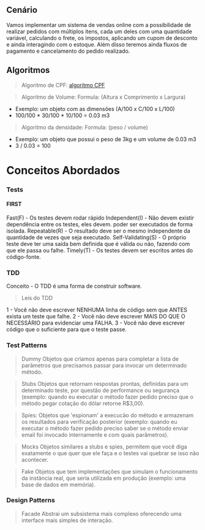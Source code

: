 ## Cenário

Vamos implementar um sistema de vendas online com a possibilidade de realizar pedidos com múltiplos itens, cada um deles com uma quantidade variável, calculando o frete, os impostos, aplicando um cupom de desconto e ainda interagindo com o estoque. Além disso teremos ainda fluxos de pagamento e cancelamento do pedido realizado.

## Algoritmos

> Algoritmo de CPF:
[algoritmo CPF](http://www.macoratti.net/alg_cpf.htm)

> Algoritmo de Volume: 
Formula:  (Altura x Comprimento x Largura)
 - Exemplo: um objeto com as dimensões (A/100 x C/100 x L/100)
 - 100/100 * 30/100 * 10/100 = 0.03 m3

> Algoritmo da densidade: 
Formula:  (peso / volume)
 - Exemplo: um objeto que possui o peso de 3kg e um volume de 0.03 m3
 -  3 / 0.03 = 100

# Conceitos Abordados

### Tests

#### FIRST
Fast(F) - Os testes devem rodar rápido
Independent(I) - Não devem existir dependência entre os testes, eles devem.
poder ser executados de forma isolada.
Repeatable(R) - O resultado deve ser o mesmo independente da quantidade de 
vezes que seja executado.
Self-Validating(S) - O próprio teste deve ter uma saída bem definida que é 
válida ou não, fazendo com que ele passa ou falhe.
Timely(T) - Os testes devem ser escritos antes do código-fonte.


### TDD
Conceito - O TDD é uma forma de construir software.

> Leis do TDD

1 - Você não deve escrever NENHUMA linha de código sem que ANTES exista um teste que falhe.
2 - Você não deve escrever MAIS DO QUE O NECESSÁRIO para evidenciar uma FALHA.
3 - Você não deve escrever código que o suficiente para que o teste passe.

### Test Patterns

> Dummy 
Objetos que criamos apenas para completar a lista de parâmetros que precisamos 
passar para invocar um determinado método.

> Stubs
Objetos que retornam respostas prontas, definidas para um determinado teste, 
por questão de performance ou segurança (exemplo: quando eu executar o método 
fazer pedido preciso que o método pegar cotação do dólar retorne R$3,00).

> Spies: 
Objetos que 'espionam' a execucão do método e armazenam os resultados para
verificação posterior (exemplo: quando eu executar o método fazer pedido
preciso saber se o método enviar email foi invocado internamente e com quais 
parâmetros).

> Mocks
Objetos similares a stubs e spies, permitem que você diga exatamente o que 
quer que ele faça e o testes vai quebrar se isso não acontecer.

> Fake
Objetos que tem implementações que simulam o funcionamento da instância real,
que seria utilizada em produção (exemplo: uma base de dados em memória).

### Design Patterns

> Facade
Abstrai um subsistema mais complexo oferecendo uma interface mais simples de interação.
